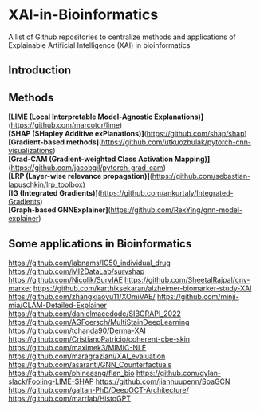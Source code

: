 # XAI-in-Bioinformatics
A list of Github repositories to centralize methods and applications of Explainable Artificial Intelligence (XAI) in bioinformatics

## Introduction 

## Methods
**[LIME (Local Interpretable Model-Agnostic Explanations)]**(https://github.com/marcotcr/lime)  
**[SHAP (SHapley Additive exPlanations)]**(https://github.com/shap/shap)  
**[Gradient-based methods]**(https://github.com/utkuozbulak/pytorch-cnn-visualizations)  
**[Grad-CAM (Gradient-weighted Class Activation Mapping)]**(https://github.com/jacobgil/pytorch-grad-cam)  
**[LRP (Layer-wise relevance propagation)]**(https://github.com/sebastian-lapuschkin/lrp_toolbox)  
**[IG (Integrated Gradients)]**(https://github.com/ankurtaly/Integrated-Gradients)  
**[Graph-based GNNExplainer]**(https://github.com/RexYing/gnn-model-explainer)  

## Some applications in Bioinformatics

https://github.com/labnams/IC50_individual_drug
https://github.com/MI2DataLab/survshap 
https://github.com/Nicolik/SurvIAE 
https://github.com/SheetalRajpal/cnv-marker 
https://github.com/karthiksekaran/alzheimer-biomarker-study-XAI
https://github.com/zhangxiaoyu11/XOmiVAE/ 
https://github.com/minji-mia/CLAM-Detailed-Explainer 
https://github.com/danielmacedodc/SIBGRAPI_2022 
https://github.com/AGFoersch/MultiStainDeepLearning 
https://github.com/tchanda90/Derma-XAI 
https://github.com/CristianoPatricio/coherent-cbe-skin 
https://github.com/maximek3/MIMIC-NLE 
https://github.com/maragraziani/XAI_evaluation 
https://github.com/asaranti/GNN_Counterfactuals 
https://github.com/phineasng/flan_bio 
https://github.com/dylan-slack/Fooling-LIME-SHAP 
https://github.com/jianhuupenn/SpaGCN 
https://github.com/galtan-PhD/DeepOCT-Architecture/ 
https://github.com/marrlab/HistoGPT
